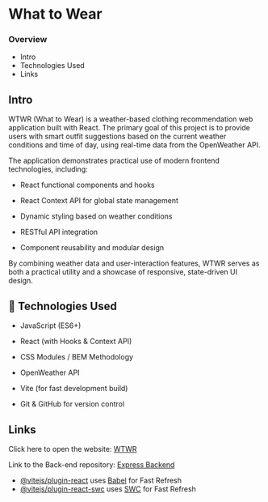 # What to Wear

### Overview

-  Intro
-  Technologies Used
-  Links

## **Intro**

WTWR (What to Wear) is a weather-based clothing recommendation web application built with React. The primary goal of this project is to provide users with smart outfit suggestions based on the current weather conditions and time of day, using real-time data from the OpenWeather API.

The application demonstrates practical use of modern frontend technologies, including:

-  React functional components and hooks
  
-  React Context API for global state management
  
-  Dynamic styling based on weather conditions
  
-  RESTful API integration
  
-  Component reusability and modular design

By combining weather data and user-interaction features, WTWR serves as both a practical utility and a showcase of responsive, state-driven UI design.

## 🚀 Technologies Used
-  JavaScript (ES6+)

-  React (with Hooks & Context API)

-  CSS Modules / BEM Methodology

-  OpenWeather API

-  Vite (for fast development build)

-  Git & GitHub for version control

## Links

Click here to open the website: [WTWR](https://reondaze-a.github.io/se_project_react/#/)

Link to the Back-end repository: [Express Backend](https://github.com/reondaze-a/se_project_express)

- [@vitejs/plugin-react](https://github.com/vitejs/vite-plugin-react/blob/main/packages/plugin-react/README.md) uses [Babel](https://babeljs.io/) for Fast Refresh
- [@vitejs/plugin-react-swc](https://github.com/vitejs/vite-plugin-react-swc) uses [SWC](https://swc.rs/) for Fast Refresh

